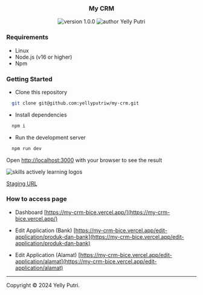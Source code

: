 <h3 align="center">My CRM</h3>
<p align="center">
  <img src="https://img.shields.io/badge/version-1.0.0-blue" alt="version 1.0.0"/>
  <img src="https://img.shields.io/badge/author-Yelly%20Purei-red" alt="author Yelly Putri"/>
</p>

### Requirements

- Linux
- Node.js (v16 or higher)
- Npm

### Getting Started

- Clone this repository

```sh
  git clone git@github.com:yellyputriw/my-crm.git
```

- Install dependencies

```sh
  npm i
```

- Run the development server

```sh
  npm run dev
```

Open [http://localhost:3000](http://localhost:3000) with your browser to see the result

<img src="https://skillicons.dev/icons?i=,react" alt="skills actively learning logos">

[Staging URL](https://my-crm-bice.vercel.app//)

### How to access page

- Dashboard
  [https://my-crm-bice.vercel.app/](https://my-crm-bice.vercel.app/)

- Edit Application (Bank)
  [https://my-crm-bice.vercel.app/edit-application/produk-dan-bank](https://my-crm-bice.vercel.app/edit-application/produk-dan-bank)

- Edit Application (Alamat)
  [https://my-crm-bice.vercel.app/edit-application/alamat](https://my-crm-bice.vercel.app/edit-application/alamat)

---

Copyright &copy; 2024 Yelly Putri.
